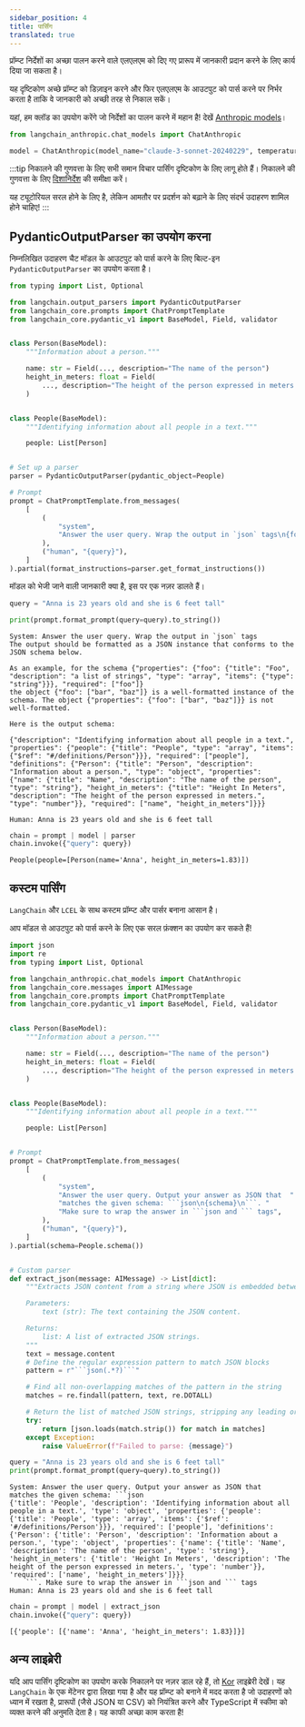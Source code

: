 ```yaml
---
sidebar_position: 4
title: पार्सिंग
translated: true
---
```


प्रॉम्प्ट निर्देशों का अच्छा पालन करने वाले एलएलएम को दिए गए प्रारूप में जानकारी प्रदान करने के लिए कार्य दिया जा सकता है।

यह दृष्टिकोण अच्छे प्रॉम्प्ट को डिज़ाइन करने और फिर एलएलएम के आउटपुट को पार्स करने पर निर्भर करता है ताकि वे जानकारी को अच्छी तरह से निकाल सकें।

यहां, हम क्लॉड का उपयोग करेंगे जो निर्देशों का पालन करने में महान है! देखें [Anthropic models](https://www.anthropic.com/api)।

```python
from langchain_anthropic.chat_models import ChatAnthropic

model = ChatAnthropic(model_name="claude-3-sonnet-20240229", temperature=0)
```

:::tip
निकालने की गुणवत्ता के लिए सभी समान विचार पार्सिंग दृष्टिकोण के लिए लागू होते हैं। निकालने की गुणवत्ता के लिए [दिशानिर्देश](/docs/use_cases/extraction/guidelines) की समीक्षा करें।

यह ट्यूटोरियल सरल होने के लिए है, लेकिन आमतौर पर प्रदर्शन को बढ़ाने के लिए संदर्भ उदाहरण शामिल होने चाहिए!
:::

## PydanticOutputParser का उपयोग करना

निम्नलिखित उदाहरण चैट मॉडल के आउटपुट को पार्स करने के लिए बिल्ट-इन `PydanticOutputParser` का उपयोग करता है।

```python
from typing import List, Optional

from langchain.output_parsers import PydanticOutputParser
from langchain_core.prompts import ChatPromptTemplate
from langchain_core.pydantic_v1 import BaseModel, Field, validator


class Person(BaseModel):
    """Information about a person."""

    name: str = Field(..., description="The name of the person")
    height_in_meters: float = Field(
        ..., description="The height of the person expressed in meters."
    )


class People(BaseModel):
    """Identifying information about all people in a text."""

    people: List[Person]


# Set up a parser
parser = PydanticOutputParser(pydantic_object=People)

# Prompt
prompt = ChatPromptTemplate.from_messages(
    [
        (
            "system",
            "Answer the user query. Wrap the output in `json` tags\n{format_instructions}",
        ),
        ("human", "{query}"),
    ]
).partial(format_instructions=parser.get_format_instructions())
```

मॉडल को भेजी जाने वाली जानकारी क्या है, इस पर एक नज़र डालते हैं।

```python
query = "Anna is 23 years old and she is 6 feet tall"
```

```python
print(prompt.format_prompt(query=query).to_string())
```

```output
System: Answer the user query. Wrap the output in `json` tags
The output should be formatted as a JSON instance that conforms to the JSON schema below.

As an example, for the schema {"properties": {"foo": {"title": "Foo", "description": "a list of strings", "type": "array", "items": {"type": "string"}}}, "required": ["foo"]}
the object {"foo": ["bar", "baz"]} is a well-formatted instance of the schema. The object {"properties": {"foo": ["bar", "baz"]}} is not well-formatted.

Here is the output schema:

{"description": "Identifying information about all people in a text.", "properties": {"people": {"title": "People", "type": "array", "items": {"$ref": "#/definitions/Person"}}}, "required": ["people"], "definitions": {"Person": {"title": "Person", "description": "Information about a person.", "type": "object", "properties": {"name": {"title": "Name", "description": "The name of the person", "type": "string"}, "height_in_meters": {"title": "Height In Meters", "description": "The height of the person expressed in meters.", "type": "number"}}, "required": ["name", "height_in_meters"]}}}

Human: Anna is 23 years old and she is 6 feet tall
```

```python
chain = prompt | model | parser
chain.invoke({"query": query})
```

```output
People(people=[Person(name='Anna', height_in_meters=1.83)])
```

## कस्टम पार्सिंग

`LangChain` और `LCEL` के साथ कस्टम प्रॉम्प्ट और पार्सर बनाना आसान है।

आप मॉडल से आउटपुट को पार्स करने के लिए एक सरल फ़ंक्शन का उपयोग कर सकते हैं!

```python
import json
import re
from typing import List, Optional

from langchain_anthropic.chat_models import ChatAnthropic
from langchain_core.messages import AIMessage
from langchain_core.prompts import ChatPromptTemplate
from langchain_core.pydantic_v1 import BaseModel, Field, validator


class Person(BaseModel):
    """Information about a person."""

    name: str = Field(..., description="The name of the person")
    height_in_meters: float = Field(
        ..., description="The height of the person expressed in meters."
    )


class People(BaseModel):
    """Identifying information about all people in a text."""

    people: List[Person]


# Prompt
prompt = ChatPromptTemplate.from_messages(
    [
        (
            "system",
            "Answer the user query. Output your answer as JSON that  "
            "matches the given schema: ```json\n{schema}\n```. "
            "Make sure to wrap the answer in ```json and ``` tags",
        ),
        ("human", "{query}"),
    ]
).partial(schema=People.schema())


# Custom parser
def extract_json(message: AIMessage) -> List[dict]:
    """Extracts JSON content from a string where JSON is embedded between ```json and ``` tags.

    Parameters:
        text (str): The text containing the JSON content.

    Returns:
        list: A list of extracted JSON strings.
    """
    text = message.content
    # Define the regular expression pattern to match JSON blocks
    pattern = r"```json(.*?)```"

    # Find all non-overlapping matches of the pattern in the string
    matches = re.findall(pattern, text, re.DOTALL)

    # Return the list of matched JSON strings, stripping any leading or trailing whitespace
    try:
        return [json.loads(match.strip()) for match in matches]
    except Exception:
        raise ValueError(f"Failed to parse: {message}")
```

```python
query = "Anna is 23 years old and she is 6 feet tall"
print(prompt.format_prompt(query=query).to_string())
```

```output
System: Answer the user query. Output your answer as JSON that  matches the given schema: ```json
{'title': 'People', 'description': 'Identifying information about all people in a text.', 'type': 'object', 'properties': {'people': {'title': 'People', 'type': 'array', 'items': {'$ref': '#/definitions/Person'}}}, 'required': ['people'], 'definitions': {'Person': {'title': 'Person', 'description': 'Information about a person.', 'type': 'object', 'properties': {'name': {'title': 'Name', 'description': 'The name of the person', 'type': 'string'}, 'height_in_meters': {'title': 'Height In Meters', 'description': 'The height of the person expressed in meters.', 'type': 'number'}}, 'required': ['name', 'height_in_meters']}}}
    ```. Make sure to wrap the answer in ```json and ``` tags
Human: Anna is 23 years old and she is 6 feet tall
```

```python
chain = prompt | model | extract_json
chain.invoke({"query": query})
```

```output
[{'people': [{'name': 'Anna', 'height_in_meters': 1.83}]}]
```

## अन्य लाइब्रेरी

यदि आप पार्सिंग दृष्टिकोण का उपयोग करके निकालने पर नज़र डाल रहे हैं, तो [Kor](https://eyurtsev.github.io/kor/) लाइब्रेरी देखें। यह `LangChain` के एक मेंटेनर द्वारा लिखा गया है और यह प्रॉम्प्ट को बनाने में मदद करता है जो उदाहरणों को ध्यान में रखता है, प्रारूपों (जैसे JSON या CSV) को नियंत्रित करने और TypeScript में स्कीमा को व्यक्त करने की अनुमति देता है। यह काफी अच्छा काम करता है!
